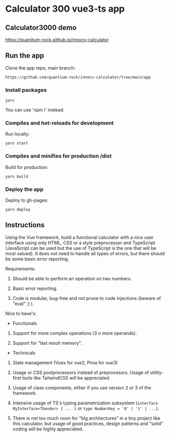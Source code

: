 # Calculator 300 vue3-ts app

## Calculator3000 demo

https://quanitum-rock.github.io/innocv-calculator


## Run the app

Clone the app repo, main branch:

```
https://github.com/quantium-rock/innocv-calculator/tree/main/app
```

### Install packages

```
yarn
```

You can use 'npm i' instead.

### Compiles and hot-reloads for development

Run locally:

```
yarn start
```

### Compiles and minifies for production /dist

Build for production:

```
yarn build

```

### Deploy the app

Deploy to gh-pages:

```
yarn deploy
```


## Instructions

Using the Vue framework, build a functional calculator with a nice user interface using only HTML, CSS or a style preprocessor and TypeScript (JavaScript can be used but the use of TypeScript is the one that will be most valued). It does not need to handle all types of errors, but there should be some basic error reporting.

Requirements:

1.  Should be able to perform an operation on two numbers.

2.  Basic error reporting.

3.  Code is modular, bug-free and not prune to code injections (beware of "eval" ;) ).

Nice to have's:

- Functionals

1.  Support for more complex operations (3 o more operands).

2.  Support for "last result memory".

- Technicals

1.  State management (Vuex for vue2, Pinia for vue3)

2.  Usage or CSS postprocessors instead of preprocesors. Usage of utility-first tools like TailwindCSS will be appreciated.

3.  Usage of class components, either if you use version 2 or 3 of the framework.

4.  Intensive usage of TS's typing parametrization subsystem (`interface MyInterface<TGender> { ... }` or `type NumberKey = '0' | '1' | ...`).

5.  There is not too much room for "big architectures" in a tiny project like this calculator, but usage of good practices, design patterns and "solid" coding will be highly appreciated.
